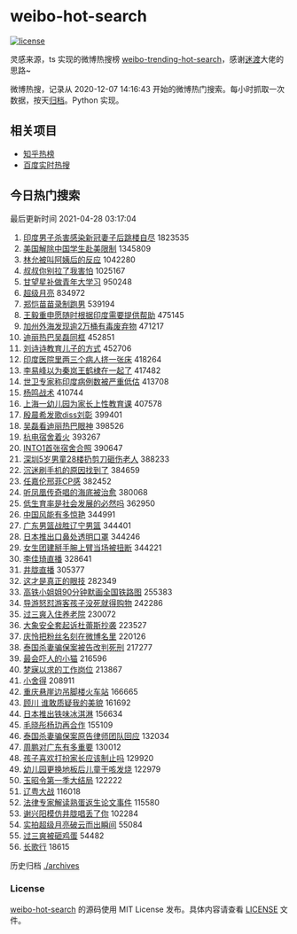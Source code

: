 # weibo-hot-search

[![license](https://img.shields.io/github/license/Arrackisarookie/weibo-hot-search)](https://github.com/Arrackisarookie/weibo-hot-search/blob/master/LICENSE)

灵感来源，ts 实现的微博热搜榜 [weibo-trending-hot-search](https://github.com/justjavac/weibo-trending-hot-search)，感谢[迷渡](https://github.com/justjavac)大佬的思路~

微博热搜，记录从 2020-12-07 14:16:43 开始的微博热门搜索。每小时抓取一次数据，按天[归档](./archives)。Python 实现。

## 相关项目
+ [知乎热榜](https://github.com/Arrackisarookie/zhihu-top-search)
+ [百度实时热搜](https://github.com/Arrackisarookie/baidu-hot-search)

## 今日热门搜索

<!-- Rank Begin -->

最后更新时间 2021-04-28 03:17:04

1. [印度男子杀害感染新冠妻子后跳楼自尽](https://s.weibo.com/weibo?q=%23%E5%8D%B0%E5%BA%A6%E7%94%B7%E5%AD%90%E6%9D%80%E5%AE%B3%E6%84%9F%E6%9F%93%E6%96%B0%E5%86%A0%E5%A6%BB%E5%AD%90%E5%90%8E%E8%B7%B3%E6%A5%BC%E8%87%AA%E5%B0%BD%23&Refer=top) 1823535
1. [美国解除中国学生赴美限制](https://s.weibo.com/weibo?q=%23%E7%BE%8E%E5%9B%BD%E8%A7%A3%E9%99%A4%E4%B8%AD%E5%9B%BD%E5%AD%A6%E7%94%9F%E8%B5%B4%E7%BE%8E%E9%99%90%E5%88%B6%23&Refer=top) 1345809
1. [林允被叫阿姨后的反应](https://s.weibo.com/weibo?q=%23%E6%9E%97%E5%85%81%E8%A2%AB%E5%8F%AB%E9%98%BF%E5%A7%A8%E5%90%8E%E7%9A%84%E5%8F%8D%E5%BA%94%23&Refer=top) 1042280
1. [叔叔你别拉了我害怕](https://s.weibo.com/weibo?q=%23%E5%8F%94%E5%8F%94%E4%BD%A0%E5%88%AB%E6%8B%89%E4%BA%86%E6%88%91%E5%AE%B3%E6%80%95%23&Refer=top) 1025167
1. [甘望星补做青年大学习](https://s.weibo.com/weibo?q=%E7%94%98%E6%9C%9B%E6%98%9F%E8%A1%A5%E5%81%9A%E9%9D%92%E5%B9%B4%E5%A4%A7%E5%AD%A6%E4%B9%A0&Refer=top) 950248
1. [超级月亮](https://s.weibo.com/weibo?q=%23%E8%B6%85%E7%BA%A7%E6%9C%88%E4%BA%AE%23&Refer=top) 834972
1. [郑恺苗苗录制跑男](https://s.weibo.com/weibo?q=%23%E9%83%91%E6%81%BA%E8%8B%97%E8%8B%97%E5%BD%95%E5%88%B6%E8%B7%91%E7%94%B7%23&Refer=top) 539194
1. [王毅重申愿随时根据印度需要提供帮助](https://s.weibo.com/weibo?q=%23%E7%8E%8B%E6%AF%85%E9%87%8D%E7%94%B3%E6%84%BF%E9%9A%8F%E6%97%B6%E6%A0%B9%E6%8D%AE%E5%8D%B0%E5%BA%A6%E9%9C%80%E8%A6%81%E6%8F%90%E4%BE%9B%E5%B8%AE%E5%8A%A9%23&Refer=top) 475145
1. [加州外海发现逾2万桶有毒废弃物](https://s.weibo.com/weibo?q=%E5%8A%A0%E5%B7%9E%E5%A4%96%E6%B5%B7%E5%8F%91%E7%8E%B0%E9%80%BE2%E4%B8%87%E6%A1%B6%E6%9C%89%E6%AF%92%E5%BA%9F%E5%BC%83%E7%89%A9&Refer=top) 471217
1. [迪丽热巴吴磊同框](https://s.weibo.com/weibo?q=%23%E8%BF%AA%E4%B8%BD%E7%83%AD%E5%B7%B4%E5%90%B4%E7%A3%8A%E5%90%8C%E6%A1%86%23&Refer=top) 452851
1. [刘诗诗教育儿子的方式](https://s.weibo.com/weibo?q=%23%E5%88%98%E8%AF%97%E8%AF%97%E6%95%99%E8%82%B2%E5%84%BF%E5%AD%90%E7%9A%84%E6%96%B9%E5%BC%8F%23&Refer=top) 452706
1. [印度医院里两三个病人挤一张床](https://s.weibo.com/weibo?q=%23%E5%8D%B0%E5%BA%A6%E5%8C%BB%E9%99%A2%E9%87%8C%E4%B8%A4%E4%B8%89%E4%B8%AA%E7%97%85%E4%BA%BA%E6%8C%A4%E4%B8%80%E5%BC%A0%E5%BA%8A%23&Refer=top) 418264
1. [李易峰以为秦岚王鹤棣在一起了](https://s.weibo.com/weibo?q=%23%E6%9D%8E%E6%98%93%E5%B3%B0%E4%BB%A5%E4%B8%BA%E7%A7%A6%E5%B2%9A%E7%8E%8B%E9%B9%A4%E6%A3%A3%E5%9C%A8%E4%B8%80%E8%B5%B7%E4%BA%86%23&Refer=top) 417482
1. [世卫专家称印度病例数被严重低估](https://s.weibo.com/weibo?q=%23%E4%B8%96%E5%8D%AB%E4%B8%93%E5%AE%B6%E7%A7%B0%E5%8D%B0%E5%BA%A6%E7%97%85%E4%BE%8B%E6%95%B0%E8%A2%AB%E4%B8%A5%E9%87%8D%E4%BD%8E%E4%BC%B0%23&Refer=top) 413708
1. [杨鸣战术](https://s.weibo.com/weibo?q=%23%E6%9D%A8%E9%B8%A3%E6%88%98%E6%9C%AF%23&Refer=top) 410744
1. [上海一幼儿园为家长上性教育课](https://s.weibo.com/weibo?q=%E4%B8%8A%E6%B5%B7%E4%B8%80%E5%B9%BC%E5%84%BF%E5%9B%AD%E4%B8%BA%E5%AE%B6%E9%95%BF%E4%B8%8A%E6%80%A7%E6%95%99%E8%82%B2%E8%AF%BE&Refer=top) 407578
1. [殷晨希发歌diss刘彰](https://s.weibo.com/weibo?q=%23%E6%AE%B7%E6%99%A8%E5%B8%8C%E5%8F%91%E6%AD%8Cdiss%E5%88%98%E5%BD%B0%23&Refer=top) 399401
1. [吴磊看迪丽热巴眼神](https://s.weibo.com/weibo?q=%23%E5%90%B4%E7%A3%8A%E7%9C%8B%E8%BF%AA%E4%B8%BD%E7%83%AD%E5%B7%B4%E7%9C%BC%E7%A5%9E%23&Refer=top) 398526
1. [杭电宿舍着火](https://s.weibo.com/weibo?q=%23%E6%9D%AD%E7%94%B5%E5%AE%BF%E8%88%8D%E7%9D%80%E7%81%AB%23&Refer=top) 393267
1. [INTO1首张宿舍合照](https://s.weibo.com/weibo?q=%23INTO1%E9%A6%96%E5%BC%A0%E5%AE%BF%E8%88%8D%E5%90%88%E7%85%A7%23&Refer=top) 390647
1. [深圳5岁男童28楼扔剪刀砸伤老人](https://s.weibo.com/weibo?q=%E6%B7%B1%E5%9C%B35%E5%B2%81%E7%94%B7%E7%AB%A528%E6%A5%BC%E6%89%94%E5%89%AA%E5%88%80%E7%A0%B8%E4%BC%A4%E8%80%81%E4%BA%BA&Refer=top) 388233
1. [沉迷刷手机的原因找到了](https://s.weibo.com/weibo?q=%23%E6%B2%89%E8%BF%B7%E5%88%B7%E6%89%8B%E6%9C%BA%E7%9A%84%E5%8E%9F%E5%9B%A0%E6%89%BE%E5%88%B0%E4%BA%86%23&Refer=top) 384659
1. [任嘉伦邢菲CP感](https://s.weibo.com/weibo?q=%23%E4%BB%BB%E5%98%89%E4%BC%A6%E9%82%A2%E8%8F%B2CP%E6%84%9F%23&Refer=top) 382452
1. [听凤凰传奇唱的海底被治愈](https://s.weibo.com/weibo?q=%23%E5%90%AC%E5%87%A4%E5%87%B0%E4%BC%A0%E5%A5%87%E5%94%B1%E7%9A%84%E6%B5%B7%E5%BA%95%E8%A2%AB%E6%B2%BB%E6%84%88%23&Refer=top) 380068
1. [低生育率是社会发展的必然吗](https://s.weibo.com/weibo?q=%23%E4%BD%8E%E7%94%9F%E8%82%B2%E7%8E%87%E6%98%AF%E7%A4%BE%E4%BC%9A%E5%8F%91%E5%B1%95%E7%9A%84%E5%BF%85%E7%84%B6%E5%90%97%23&Refer=top) 362950
1. [中国风能有多惊艳](https://s.weibo.com/weibo?q=%23%E4%B8%AD%E5%9B%BD%E9%A3%8E%E8%83%BD%E6%9C%89%E5%A4%9A%E6%83%8A%E8%89%B3%23&Refer=top) 344991
1. [广东男篮战胜辽宁男篮](https://s.weibo.com/weibo?q=%E5%B9%BF%E4%B8%9C%E7%94%B7%E7%AF%AE%E6%88%98%E8%83%9C%E8%BE%BD%E5%AE%81%E7%94%B7%E7%AF%AE&Refer=top) 344401
1. [日本推出口鼻处透明口罩](https://s.weibo.com/weibo?q=%E6%97%A5%E6%9C%AC%E6%8E%A8%E5%87%BA%E5%8F%A3%E9%BC%BB%E5%A4%84%E9%80%8F%E6%98%8E%E5%8F%A3%E7%BD%A9&Refer=top) 344246
1. [女生团建掰手腕上臂当场被扭断](https://s.weibo.com/weibo?q=%E5%A5%B3%E7%94%9F%E5%9B%A2%E5%BB%BA%E6%8E%B0%E6%89%8B%E8%85%95%E4%B8%8A%E8%87%82%E5%BD%93%E5%9C%BA%E8%A2%AB%E6%89%AD%E6%96%AD&Refer=top) 344221
1. [李佳琦直播](https://s.weibo.com/weibo?q=%E6%9D%8E%E4%BD%B3%E7%90%A6%E7%9B%B4%E6%92%AD&Refer=top) 328641
1. [井胧直播](https://s.weibo.com/weibo?q=%E4%BA%95%E8%83%A7%E7%9B%B4%E6%92%AD&Refer=top) 305377
1. [这才是真正的眼技](https://s.weibo.com/weibo?q=%23%E8%BF%99%E6%89%8D%E6%98%AF%E7%9C%9F%E6%AD%A3%E7%9A%84%E7%9C%BC%E6%8A%80%23&Refer=top) 282349
1. [高铁小姐姐90分钟默画全国铁路图](https://s.weibo.com/weibo?q=%23%E9%AB%98%E9%93%81%E5%B0%8F%E5%A7%90%E5%A7%9090%E5%88%86%E9%92%9F%E9%BB%98%E7%94%BB%E5%85%A8%E5%9B%BD%E9%93%81%E8%B7%AF%E5%9B%BE%23&Refer=top) 255383
1. [导游怒怼游客孩子没死就得购物](https://s.weibo.com/weibo?q=%23%E5%AF%BC%E6%B8%B8%E6%80%92%E6%80%BC%E6%B8%B8%E5%AE%A2%E5%AD%A9%E5%AD%90%E6%B2%A1%E6%AD%BB%E5%B0%B1%E5%BE%97%E8%B4%AD%E7%89%A9%23&Refer=top) 242286
1. [过三爽入住养老院](https://s.weibo.com/weibo?q=%23%E8%BF%87%E4%B8%89%E7%88%BD%E5%85%A5%E4%BD%8F%E5%85%BB%E8%80%81%E9%99%A2%23&Refer=top) 230072
1. [大象安全套起诉杜蕾斯抄袭](https://s.weibo.com/weibo?q=%23%E5%A4%A7%E8%B1%A1%E5%AE%89%E5%85%A8%E5%A5%97%E8%B5%B7%E8%AF%89%E6%9D%9C%E8%95%BE%E6%96%AF%E6%8A%84%E8%A2%AD%23&Refer=top) 223527
1. [庆怜把粉丝名刻在微博名里](https://s.weibo.com/weibo?q=%23%E5%BA%86%E6%80%9C%E6%8A%8A%E7%B2%89%E4%B8%9D%E5%90%8D%E5%88%BB%E5%9C%A8%E5%BE%AE%E5%8D%9A%E5%90%8D%E9%87%8C%23&Refer=top) 220126
1. [泰国杀妻骗保案被告改判死刑](https://s.weibo.com/weibo?q=%23%E6%B3%B0%E5%9B%BD%E6%9D%80%E5%A6%BB%E9%AA%97%E4%BF%9D%E6%A1%88%E8%A2%AB%E5%91%8A%E6%94%B9%E5%88%A4%E6%AD%BB%E5%88%91%23&Refer=top) 217277
1. [最会吓人的小猫](https://s.weibo.com/weibo?q=%23%E6%9C%80%E4%BC%9A%E5%90%93%E4%BA%BA%E7%9A%84%E5%B0%8F%E7%8C%AB%23&Refer=top) 216596
1. [梦寐以求的工作岗位](https://s.weibo.com/weibo?q=%E6%A2%A6%E5%AF%90%E4%BB%A5%E6%B1%82%E7%9A%84%E5%B7%A5%E4%BD%9C%E5%B2%97%E4%BD%8D&Refer=top) 213867
1. [小舍得](https://s.weibo.com/weibo?q=%E5%B0%8F%E8%88%8D%E5%BE%97&Refer=top) 208911
1. [重庆悬崖边吊脚楼火车站](https://s.weibo.com/weibo?q=%23%E9%87%8D%E5%BA%86%E6%82%AC%E5%B4%96%E8%BE%B9%E5%90%8A%E8%84%9A%E6%A5%BC%E7%81%AB%E8%BD%A6%E7%AB%99%23&Refer=top) 166665
1. [顾川 谁敢质疑我的美貌](https://s.weibo.com/weibo?q=%E9%A1%BE%E5%B7%9D%20%E8%B0%81%E6%95%A2%E8%B4%A8%E7%96%91%E6%88%91%E7%9A%84%E7%BE%8E%E8%B2%8C&Refer=top) 161692
1. [日本推出铁味冰淇淋](https://s.weibo.com/weibo?q=%23%E6%97%A5%E6%9C%AC%E6%8E%A8%E5%87%BA%E9%93%81%E5%91%B3%E5%86%B0%E6%B7%87%E6%B7%8B%23&Refer=top) 156634
1. [毛晓彤杨玏再合作](https://s.weibo.com/weibo?q=%23%E6%AF%9B%E6%99%93%E5%BD%A4%E6%9D%A8%E7%8E%8F%E5%86%8D%E5%90%88%E4%BD%9C%23&Refer=top) 155109
1. [泰国杀妻骗保案原告律师团队回应](https://s.weibo.com/weibo?q=%23%E6%B3%B0%E5%9B%BD%E6%9D%80%E5%A6%BB%E9%AA%97%E4%BF%9D%E6%A1%88%E5%8E%9F%E5%91%8A%E5%BE%8B%E5%B8%88%E5%9B%A2%E9%98%9F%E5%9B%9E%E5%BA%94%23&Refer=top) 132034
1. [周鹏对广东有多重要](https://s.weibo.com/weibo?q=%E5%91%A8%E9%B9%8F%E5%AF%B9%E5%B9%BF%E4%B8%9C%E6%9C%89%E5%A4%9A%E9%87%8D%E8%A6%81&Refer=top) 130012
1. [孩子喜欢打扮家长应该制止吗](https://s.weibo.com/weibo?q=%23%E5%AD%A9%E5%AD%90%E5%96%9C%E6%AC%A2%E6%89%93%E6%89%AE%E5%AE%B6%E9%95%BF%E5%BA%94%E8%AF%A5%E5%88%B6%E6%AD%A2%E5%90%97%23&Refer=top) 129920
1. [幼儿园更换地板后儿童干咳发烧](https://s.weibo.com/weibo?q=%23%E5%B9%BC%E5%84%BF%E5%9B%AD%E6%9B%B4%E6%8D%A2%E5%9C%B0%E6%9D%BF%E5%90%8E%E5%84%BF%E7%AB%A5%E5%B9%B2%E5%92%B3%E5%8F%91%E7%83%A7%23&Refer=top) 122979
1. [玉昭令第一季大结局](https://s.weibo.com/weibo?q=%E7%8E%89%E6%98%AD%E4%BB%A4%E7%AC%AC%E4%B8%80%E5%AD%A3%E5%A4%A7%E7%BB%93%E5%B1%80&Refer=top) 122222
1. [辽粤大战](https://s.weibo.com/weibo?q=%23%E8%BE%BD%E7%B2%A4%E5%A4%A7%E6%88%98%23&Refer=top) 116018
1. [法律专家解读熟蛋返生论文事件](https://s.weibo.com/weibo?q=%23%E6%B3%95%E5%BE%8B%E4%B8%93%E5%AE%B6%E8%A7%A3%E8%AF%BB%E7%86%9F%E8%9B%8B%E8%BF%94%E7%94%9F%E8%AE%BA%E6%96%87%E4%BA%8B%E4%BB%B6%23&Refer=top) 115580
1. [谢兴阳模仿井胧唱丢了你](https://s.weibo.com/weibo?q=%E8%B0%A2%E5%85%B4%E9%98%B3%E6%A8%A1%E4%BB%BF%E4%BA%95%E8%83%A7%E5%94%B1%E4%B8%A2%E4%BA%86%E4%BD%A0&Refer=top) 102284
1. [实拍超级月亮破云而出瞬间](https://s.weibo.com/weibo?q=%23%E5%AE%9E%E6%8B%8D%E8%B6%85%E7%BA%A7%E6%9C%88%E4%BA%AE%E7%A0%B4%E4%BA%91%E8%80%8C%E5%87%BA%E7%9E%AC%E9%97%B4%23&Refer=top) 55084
1. [过三爽被砸鸡蛋](https://s.weibo.com/weibo?q=%E8%BF%87%E4%B8%89%E7%88%BD%E8%A2%AB%E7%A0%B8%E9%B8%A1%E8%9B%8B&Refer=top) 54482
1. [长歌行](https://s.weibo.com/weibo?q=%E9%95%BF%E6%AD%8C%E8%A1%8C&Refer=top) 18615
<!-- Rank End -->

历史归档 [./archives](./archives)

### License

[weibo-hot-search](https://github.com/Arrackisarookie/weibo-hot-search) 的源码使用 MIT License 发布。具体内容请查看 [LICENSE](./LICENSE) 文件。
